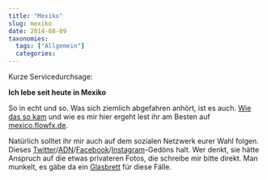 ```yaml
---
title: "Mexiko"
slug: mexiko
date: 2014-08-09
taxonomies:
  tags: ["Allgemein"]
  categories: 
---
```


<p>Kurze Servicedurchsage:

<strong>Ich lebe seit heute in Mexiko</strong>

So in echt und so. Was sich ziemlich abgefahren anhört, ist es auch. <a href="http://mexico.flowfx.de/2014/06/05/one-way-ticket/">Wie das so kam</a> und wie es mir hier ergeht lest ihr am Besten auf <a href="http://mexico.flowfx.de">mexico.flowfx.de</a>.

Natürlich solltet ihr mir auch auf dem sozialen Netzwerk eurer Wahl folgen. Dieses <a href="https://www.twitter.com/flowfxx">Twitter</a>/<a href="https://app.net/flowfx">ADN</a>/<a href="https://www.facebook.com/FlowFX/">Facebook</a>/<a href="https://www.instagram.com/flowfx_mexico">Instagram</a>-Gedöns halt. Wer denkt, sie hätte Anspruch auf die etwas privateren Fotos, die schreibe mir bitte direkt. Man munkelt, es gäbe da ein <a href="http://www.glassboard.com">Glasbrett</a> für diese Fälle.</p>